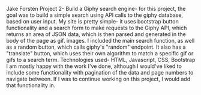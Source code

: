 Jake Forsten
Project 2- Build a Giphy search engine- for this project, the goal was to build a simple search using API calls to the giphy database, based on user input.
My site is pretty simple- it uses bootstrap button functionality and a search form to make requests to the Giphy API, which returns an area of JSON data, which is then parsed and generated in the body of the page as gif. images. I included the main search function, as well as a random button, which calls giphy's "random" endpoint. It also has a "translate" button, which uses their own algorithm to match a specific gif or gifs to a search term.
Technologies used- HTML, Javascript, CSS, Bootstrap
I am mostly happy with the work I've done, although I would've liked to include some functionality with pagination of the data and page numbers to navigate between. If I was to continue working on this project, I would add that functionality in.